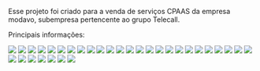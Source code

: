Esse projeto foi criado para a venda de serviços CPAAS da empresa modavo, subempresa pertencente ao grupo Telecall.

Principais informações: 

<div>
<img src="./assets/img/apresentaçãosite/1.png">
<img src="./assets/img/apresentaçãosite/2.png">
<img src="./assets/img/apresentaçãosite/3.png">
<img src="./assets/img/apresentaçãosite/4.png">
<img src="./assets/img/apresentaçãosite/5.png">
<img src="./assets/img/apresentaçãosite/6.png">
<img src="./assets/img/apresentaçãosite/7.png">
<img src="./assets/img/apresentaçãosite/8.png">
<img src="./assets/img/apresentaçãosite/9.png">
<img src="./assets/img/apresentaçãosite/10.png">
<img src="./assets/img/apresentaçãosite/11.png">
<img src="./assets/img/apresentaçãosite/12.png">
<img src="./assets/img/apresentaçãosite/13.png">
<img src="./assets/img/apresentaçãosite/14.png">
<img src="./assets/img/apresentaçãosite/15.png">
<img src="./assets/img/apresentaçãosite/16.png">
<img src="./assets/img/apresentaçãosite/17.png">
<img src="./assets/img/apresentaçãosite/18.png">
<img src="./assets/img/apresentaçãosite/19.png">
<img src="./assets/img/apresentaçãosite/20.png">
<img src="./assets/img/apresentaçãosite/21.png">
<img src="./assets/img/apresentaçãosite/22.png">
<img src="./assets/img/apresentaçãosite/23.png">
<img src="./assets/img/apresentaçãosite/24.png">
<img src="./assets/img/apresentaçãosite/25.png">
<img src="./assets/img/apresentaçãosite/26.png">
<img src="./assets/img/apresentaçãosite/27.png">
<img src="./assets/img/apresentaçãosite/28.png">
<img src="./assets/img/apresentaçãosite/29.png">
<img src="./assets/img/apresentaçãosite/30.png">
<img src="./assets/img/apresentaçãosite/31.png">
<img src="./assets/img/apresentaçãosite/32.png">
</div>
